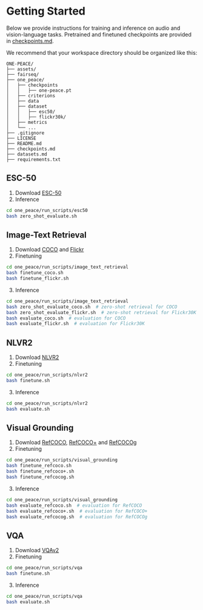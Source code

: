 # Getting Started

Below we provide instructions for training and inference on audio and vision-language tasks.
Pretrained and finetuned checkpoints are provided in [checkpoints.md](../checkpoints.md).

We recommend that your workspace directory should be organized like this:
```
ONE-PEACE/
├── assets/
├── fairseq/
├── one_peace/
│   ├── checkpoints
│   │   ├── one-peace.pt
│   ├── criterions
│   ├── data
│   ├── dataset
│   │   ├── esc50/
│   │   ├── flickr30k/
│   ├── metrics
│   └── ...
├── .gitignore
├── LICENSE
├── README.md
├── checkpoints.md
├── datasets.md
├── requirements.txt
```

## ESC-50
1. Download [ESC-50](http://one-peace-shanghai.oss-accelerate.aliyuncs.com/one_peace_datasets/esc50.zip)
2. Inference
```bash
cd one_peace/run_scripts/esc50
bash zero_shot_evaluate.sh
```

## Image-Text Retrieval
1. Download [COCO](http://one-peace-shanghai.oss-accelerate.aliyuncs.com/one_peace_datasets/mscoco.zip) and [Flickr](http://one-peace-shanghai.oss-accelerate.aliyuncs.com/one_peace_datasets/flickr30k.zip)
2. Finetuning
```bash
cd one_peace/run_scripts/image_text_retrieval
bash finetune_coco.sh
bash finetune_flickr.sh
```
3. Inference
```bash
cd one_peace/run_scripts/image_text_retrieval
bash zero_shot_evaluate_coco.sh  # zero-shot retrieval for COCO
bash zero_shot_evaluate_flickr.sh  # zero-shot retrieval for Flickr30K
bash evaluate_coco.sh  # evaluation for COCO
bash evaluate_flickr.sh  # evaluation for Flickr30K
```

## NLVR2
1. Download [NLVR2](http://one-peace-shanghai.oss-accelerate.aliyuncs.com/one_peace_datasets/nlvr2.zip)
2. Finetuning
```bash
cd one_peace/run_scripts/nlvr2
bash finetune.sh
```
3. Inference
```bash
cd one_peace/run_scripts/nlvr2
bash evaluate.sh
```

## Visual Grounding
1. Download [RefCOCO](http://one-peace-shanghai.oss-accelerate.aliyuncs.com/one_peace_datasets/refcoco.zip), [RefCOCO+](http://one-peace-shanghai.oss-accelerate.aliyuncs.com/one_peace_datasets/refcoco%2B.zip) and [RefCOCOg](http://one-peace-shanghai.oss-accelerate.aliyuncs.com/one_peace_datasets/refcocog.zip)
2. Finetuning
```bash
cd one_peace/run_scripts/visual_grounding
bash finetune_refcoco.sh
bash finetune_refcoco+.sh
bash finetune_refcocog.sh
```
3. Inference
```bash
cd one_peace/run_scripts/visual_grounding
bash evaluate_refcoco.sh  # evaluation for RefCOCO
bash evaluate_refcoco+.sh  # evaluation for RefCOCO+
bash evaluate_refcocog.sh  # evaluation for RefCOCOg
```

## VQA
1. Download [VQAv2](http://one-peace-shanghai.oss-accelerate.aliyuncs.com/one_peace_datasets/vqa.zip)
2. Finetuning
```bash
cd one_peace/run_scripts/vqa
bash finetune.sh
```
3. Inference
```bash
cd one_peace/run_scripts/vqa
bash evaluate.sh
```




